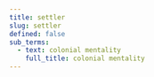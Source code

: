 ```yaml
---
title: settler
slug: settler
defined: false
sub_terms:
  - text: colonial mentality
    full_title: colonial mentality
---
```

